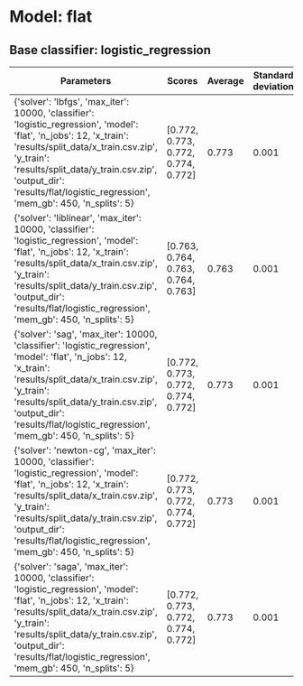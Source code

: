 # Model: flat
## Base classifier: logistic_regression
|Parameters|Scores|Average|Standard deviation|
|----------|------|-------|------------------|
|{'solver': 'lbfgs', 'max_iter': 10000, 'classifier': 'logistic_regression', 'model': 'flat', 'n_jobs': 12, 'x_train': 'results/split_data/x_train.csv.zip', 'y_train': 'results/split_data/y_train.csv.zip', 'output_dir': 'results/flat/logistic_regression', 'mem_gb': 450, 'n_splits': 5}|[0.772, 0.773, 0.772, 0.774, 0.772]|0.773|0.001|
|{'solver': 'liblinear', 'max_iter': 10000, 'classifier': 'logistic_regression', 'model': 'flat', 'n_jobs': 12, 'x_train': 'results/split_data/x_train.csv.zip', 'y_train': 'results/split_data/y_train.csv.zip', 'output_dir': 'results/flat/logistic_regression', 'mem_gb': 450, 'n_splits': 5}|[0.763, 0.764, 0.763, 0.764, 0.763]|0.763|0.001|
|{'solver': 'sag', 'max_iter': 10000, 'classifier': 'logistic_regression', 'model': 'flat', 'n_jobs': 12, 'x_train': 'results/split_data/x_train.csv.zip', 'y_train': 'results/split_data/y_train.csv.zip', 'output_dir': 'results/flat/logistic_regression', 'mem_gb': 450, 'n_splits': 5}|[0.772, 0.773, 0.772, 0.774, 0.772]|0.773|0.001|
|{'solver': 'newton-cg', 'max_iter': 10000, 'classifier': 'logistic_regression', 'model': 'flat', 'n_jobs': 12, 'x_train': 'results/split_data/x_train.csv.zip', 'y_train': 'results/split_data/y_train.csv.zip', 'output_dir': 'results/flat/logistic_regression', 'mem_gb': 450, 'n_splits': 5}|[0.772, 0.773, 0.772, 0.774, 0.772]|0.773|0.001|
|{'solver': 'saga', 'max_iter': 10000, 'classifier': 'logistic_regression', 'model': 'flat', 'n_jobs': 12, 'x_train': 'results/split_data/x_train.csv.zip', 'y_train': 'results/split_data/y_train.csv.zip', 'output_dir': 'results/flat/logistic_regression', 'mem_gb': 450, 'n_splits': 5}|[0.772, 0.773, 0.772, 0.774, 0.772]|0.773|0.001|
